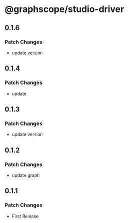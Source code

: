 # @graphscope/studio-driver

## 0.1.6

### Patch Changes

- update version

## 0.1.4

### Patch Changes

- update

## 0.1.3

### Patch Changes

- update version

## 0.1.2

### Patch Changes

- update graph

## 0.1.1

### Patch Changes

- First Release
